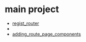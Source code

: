 # main project

- [regist_router](https://github.com/xxx-sj/Today_I_Learned/blob/master/vue/main_project/regist_router.md)
- []()
- [adding_route_page_components](https://github.com/xxx-sj/Today_I_Learned/blob/master/vue/main_project/adding_route_page_components.md)
